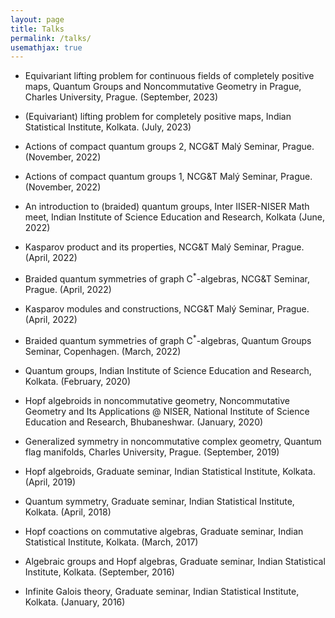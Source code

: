 ```yaml
---
layout: page
title: Talks
permalink: /talks/
usemathjax: true
---
```


- Equivariant lifting problem for continuous fields of completely positive
  maps, Quantum Groups and Noncommutative Geometry in Prague, Charles
  University, Prague. (September, 2023)

- (Equivariant) lifting problem for completely positive maps, Indian Statistical
  Institute, Kolkata. (July, 2023)

- Actions of compact quantum groups 2, NCG&T Mal&yacute; Seminar, Prague. (November, 2022)

- Actions of compact quantum groups 1, NCG&T Mal&yacute; Seminar, Prague. (November, 2022)

- An introduction to (braided) quantum groups, Inter IISER-NISER Math meet, Indian Institute of Science Education and Research, Kolkata (June, 2022)

- Kasparov product and its properties, NCG&T Mal&yacute; Seminar, Prague. (April, 2022)

- Braided quantum symmetries of graph $\textrm{C}^*$-algebras, NCG&T Seminar, Prague. (April, 2022)

- Kasparov modules and constructions, NCG&T Mal&yacute; Seminar, Prague. (April, 2022)

- Braided quantum symmetries of graph $\textrm{C}^*$-algebras, Quantum Groups Seminar, Copenhagen. (March, 2022)

- Quantum groups, Indian Institute of Science Education and Research, Kolkata. (February, 2020)

- Hopf algebroids in noncommutative geometry, Noncommutative Geometry and Its Applications @ NISER, National Institute of Science Education and Research, Bhubaneshwar. (January, 2020)

- Generalized symmetry in noncommutative complex geometry, Quantum flag manifolds, Charles University, Prague. (September, 2019)

- Hopf algebroids, Graduate seminar, Indian Statistical Institute, Kolkata. (April, 2019)

- Quantum symmetry, Graduate seminar, Indian Statistical Institute, Kolkata. (April, 2018)

- Hopf coactions on commutative algebras, Graduate seminar, Indian Statistical Institute, Kolkata. (March, 2017)

- Algebraic groups and Hopf algebras, Graduate seminar, Indian Statistical Institute, Kolkata. (September, 2016)

- Infinite Galois theory, Graduate seminar, Indian Statistical Institute, Kolkata. (January, 2016)

